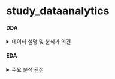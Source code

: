# study_dataanalytics

#### DDA
<details>
  <summary>
    데이터 설명 및 분석가 의견
  </summary>
  
|no|Variable|Definition|Key|분석가 의견|
|--|--|--|--|--|
|1|_id|매물 각각에 대한 unique id||unique id이기에 유의미한 분석 불가|
|2|title|매물번호-매물 각각에 대한 unique id||상기동일|
|3|roomName|매물번호-매물 각각에 대한 unique id||상기동일, 위와 중복 데이터이므로 삭제|
|4|gender|매물의 성별구분 유무|공용|공용/여성전용/남성전용을 분리할 목적이었으나 '공용' 데이터만 있기에 열 삭제 가능|
|5|roomType|다인실 구분|'1인실', '그 외'|범주형 데이터 - 이후 숫자로 구분 필요|
|6|py|평수|1.99㎡~132㎡|명목형 데이터(string)이므로 ㎡ 삭제 후 float으로 변환 필요|
|7|deposit|매물의 보증금|10만원~3억만원|명목형 데이터(string)이므로 삭제 후 '만원'은 0000, '억만원'은 00000000로 변환 필요|
|8|rentFee|매물의 월세|12만원~280만원|명목형 데이터(string)이므로 '만원'을 0000으로 변환 필요|
|9|region|매물의 주소||범주형데이터|
|10|roomOption|매물의 옵션||명목형 데이터 - 옵션 별로 구분 필요
|11|url|매물 정보를 담고 있는 url||명목형데이터-유의미한 분석 불가


</details>

#### EDA
<details>
  <summary>
    주요 분석 관점
  </summary>
  
#### 1. 계약기간 별 월세/보증금 평균
  
- 문제 정의: 서울의 구/동별 매물의 월세/보증금의 평균치를 계약기간 별로 도출한다.
- 배경: 월세/보증금의 평균치를 통해 고객의 n년 지출금액에 따라 지역을 추천하여, 고객의 매물 탐색 기간을 줄여 고객만족도를 높인다.
- 전제: py_cate ==1 or py_cate ==2 (py: 19.83-39.66 / 5.99-11.99평)인 경우 == 올라온 매물의 평수가 중위구간인 경우

#### 2. 월세/보증금 예측
- 문제 정의: 서울의 구/동별 매물의 월세/보증금을 예측한다.
- 배경: 고객이 매물을 구할 때 보유 자산 및 수입에 따른 예상 금액을 도출하고, 그에 따른 맞춤형 매물을 추천함으로써, 고객 만족도를 높이고 매출 증대에 기여할 수 있다.
- 전제: py_cate ==1 or py_cate ==2(py: 19.83-39.66 / 5.99-11.99평)인 경우 == 올라온 매물의 평수가 중위구간인 경우

</details>

